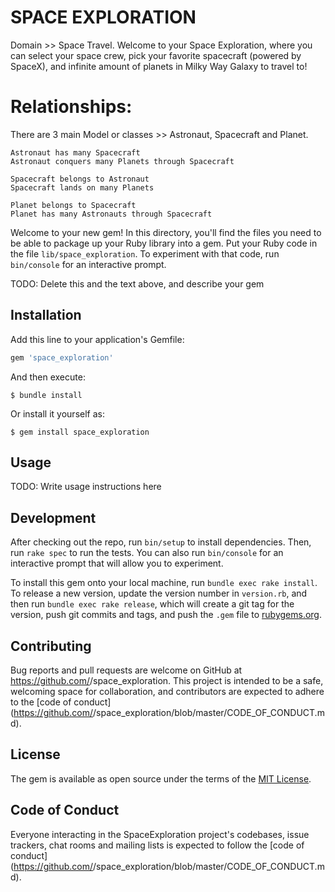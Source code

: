 # SPACE EXPLORATION #
  Domain >> Space Travel.
  Welcome to your Space Exploration, where you can select your space crew, pick your favorite spacecraft (powered by SpaceX), and infinite amount of planets in Milky Way Galaxy to travel to!

# Relationships:
  There are 3 main Model or classes >> Astronaut, Spacecraft and Planet.


    Astronaut has many Spacecraft
    Astronaut conquers many Planets through Spacecraft

    Spacecraft belongs to Astronaut
    Spacecraft lands on many Planets

    Planet belongs to Spacecraft
    Planet has many Astronauts through Spacecraft

Welcome to your new gem! In this directory, you'll find the files you need to be able to package up your Ruby library into a gem. Put your Ruby code in the file `lib/space_exploration`. To experiment with that code, run `bin/console` for an interactive prompt.

TODO: Delete this and the text above, and describe your gem

## Installation

Add this line to your application's Gemfile:

```ruby
gem 'space_exploration'
```

And then execute:

    $ bundle install

Or install it yourself as:

    $ gem install space_exploration

## Usage

TODO: Write usage instructions here

## Development

After checking out the repo, run `bin/setup` to install dependencies. Then, run `rake spec` to run the tests. You can also run `bin/console` for an interactive prompt that will allow you to experiment.

To install this gem onto your local machine, run `bundle exec rake install`. To release a new version, update the version number in `version.rb`, and then run `bundle exec rake release`, which will create a git tag for the version, push git commits and tags, and push the `.gem` file to [rubygems.org](https://rubygems.org).

## Contributing

Bug reports and pull requests are welcome on GitHub at https://github.com/<github username>/space_exploration. This project is intended to be a safe, welcoming space for collaboration, and contributors are expected to adhere to the [code of conduct](https://github.com/<github username>/space_exploration/blob/master/CODE_OF_CONDUCT.md).


## License

The gem is available as open source under the terms of the [MIT License](https://opensource.org/licenses/MIT).

## Code of Conduct

Everyone interacting in the SpaceExploration project's codebases, issue trackers, chat rooms and mailing lists is expected to follow the [code of conduct](https://github.com/<github username>/space_exploration/blob/master/CODE_OF_CONDUCT.md).